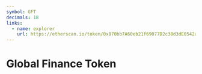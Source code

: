 ```yaml
---
symbol: GFT
decimals: 18
links:
  - name: explorer
    url: https://etherscan.io/token/0x870bb7A60eb21f69077D2c38d3dE0542a5298E09
---
```


# Global Finance Token
